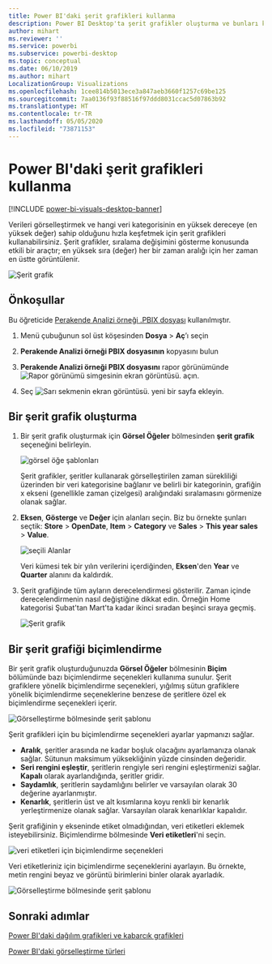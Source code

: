 ```yaml
---
title: Power BI'daki şerit grafikleri kullanma
description: Power BI Desktop'ta şerit grafikler oluşturma ve bunları kullanma
author: mihart
ms.reviewer: ''
ms.service: powerbi
ms.subservice: powerbi-desktop
ms.topic: conceptual
ms.date: 06/10/2019
ms.author: mihart
LocalizationGroup: Visualizations
ms.openlocfilehash: 1cee814b5013ece3a847aeb3660f1257c69be125
ms.sourcegitcommit: 7aa0136f93f88516f97ddd8031ccac5d07863b92
ms.translationtype: HT
ms.contentlocale: tr-TR
ms.lasthandoff: 05/05/2020
ms.locfileid: "73871153"
---
```

# <a name="use-ribbon-charts-in-power-bi"></a>Power BI'daki şerit grafikleri kullanma

[!INCLUDE [power-bi-visuals-desktop-banner](../includes/power-bi-visuals-desktop-banner.md)]

Verileri görselleştirmek ve hangi veri kategorisinin en yüksek dereceye (en yüksek değer) sahip olduğunu hızla keşfetmek için şerit grafikleri kullanabilirsiniz. Şerit grafikler, sıralama değişimini gösterme konusunda etkili bir araçtır; en yüksek sıra (değer) her bir zaman aralığı için her zaman en üstte görüntülenir. 

![Şerit grafik](media/desktop-ribbon-charts/ribbon-charts-01.png)

## <a name="prerequisites"></a>Önkoşullar

Bu öğreticide [Perakende Analizi örneği .PBIX dosyası](https://download.microsoft.com/download/9/6/D/96DDC2FF-2568-491D-AAFA-AFDD6F763AE3/Retail%20Analysis%20Sample%20PBIX.pbix) kullanılmıştır.

1. Menü çubuğunun sol üst köşesinden **Dosya** > **Aç**’ı seçin
   
2. **Perakende Analizi örneği PBIX dosyasının** kopyasını bulun

1. **Perakende Analizi örneği PBIX dosyasını** rapor görünümünde ![Rapor görünümü simgesinin ekran görüntüsü.](media/power-bi-visualization-kpi/power-bi-report-view.png) açın.

1. Seç ![Sarı sekmenin ekran görüntüsü.](media/power-bi-visualization-kpi/power-bi-yellow-tab.png) yeni bir sayfa ekleyin.

## <a name="create-a-ribbon-chart"></a>Bir şerit grafik oluşturma

1. Bir şerit grafik oluşturmak için **Görsel Öğeler** bölmesinden **şerit grafik** seçeneğini belirleyin.

    ![görsel öğe şablonları](media/desktop-ribbon-charts/power-bi-template.png)

    Şerit grafikler, şeritler kullanarak görselleştirilen zaman sürekliliği üzerinden bir veri kategorisine bağlanır ve belirli bir kategorinin, grafiğin x ekseni (genellikle zaman çizelgesi) aralığındaki sıralamasını görmenize olanak sağlar.

2. **Eksen**, **Gösterge** ve **Değer** için alanları seçin.  Biz bu örnekte şunları seçtik: **Store** > **OpenDate**, **Item** > **Category** ve **Sales** > **This year sales** > **Value**.  

    ![seçili Alanlar](media/desktop-ribbon-charts/power-bi-ribbon-values.png)

    Veri kümesi tek bir yılın verilerini içerdiğinden, **Eksen**'den **Year** ve **Quarter** alanını da kaldırdık.

3. Şerit grafiğinde tüm ayların derecelendirmesi gösterilir. Zaman içinde derecelendirmenin nasıl değiştiğine dikkat edin. Örneğin Home kategorisi Şubat'tan Mart'ta kadar ikinci sıradan beşinci sıraya geçmiş.

    ![Şerit grafik](media/desktop-ribbon-charts/power-bi-ribbon.png)

## <a name="format-a-ribbon-chart"></a>Bir şerit grafiği biçimlendirme
Bir şerit grafik oluşturduğunuzda **Görsel Öğeler** bölmesinin **Biçim** bölümünde bazı biçimlendirme seçenekleri kullanıma sunulur. Şerit grafiklere yönelik biçimlendirme seçenekleri, yığılmış sütun grafiklere yönelik biçimlendirme seçeneklerine benzese de şeritlere özel ek biçimlendirme seçenekleri içerir.

![Görselleştirme bölmesinde şerit şablonu](media/desktop-ribbon-charts/power-bi-format-ribbon.png)

Şerit grafikleri için bu biçimlendirme seçenekleri ayarlar yapmanızı sağlar.

* **Aralık**, şeritler arasında ne kadar boşluk olacağını ayarlamanıza olanak sağlar. Sütunun maksimum yüksekliğinin yüzde cinsinden değeridir.
* **Seri rengini eşleştir**, şeritlerin rengiyle seri rengini eşleştirmenizi sağlar. **Kapalı** olarak ayarlandığında, şeritler gridir.
* **Saydamlık**, şeritlerin saydamlığını belirler ve varsayılan olarak 30 değerine ayarlanmıştır.
* **Kenarlık**, şeritlerin üst ve alt kısımlarına koyu renkli bir kenarlık yerleştirmenize olanak sağlar. Varsayılan olarak kenarlıklar kapalıdır.

Şerit grafiğinin y ekseninde etiket olmadığından, veri etiketleri eklemek isteyebilirsiniz. Biçimlendirme bölmesinde **Veri etiketleri**'ni seçin. 

![veri etiketleri için biçimlendirme seçenekleri](media/desktop-ribbon-charts/power-bi-labels.png)

Veri etiketleriniz için biçimlendirme seçeneklerini ayarlayın. Bu örnekte, metin rengini beyaz ve görüntü birimlerini binler olarak ayarladık.

![Görselleştirme bölmesinde şerit şablonu](media/desktop-ribbon-charts/power-bi-data-labels.png)

## <a name="next-steps"></a>Sonraki adımlar

[Power BI'daki dağılım grafikleri ve kabarcık grafikleri](power-bi-visualization-scatter.md)

[Power BI'daki görselleştirme türleri](power-bi-visualization-types-for-reports-and-q-and-a.md)
